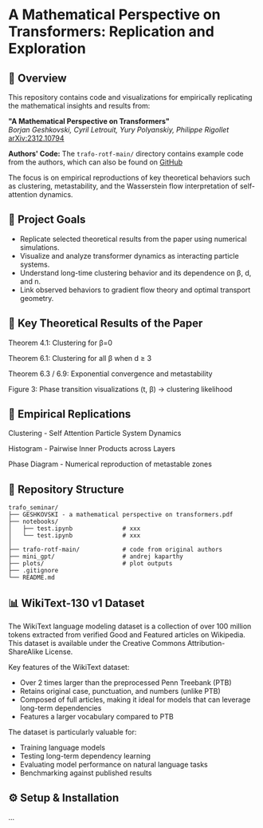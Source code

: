 # A Mathematical Perspective on Transformers: Replication and Exploration

## 📌 Overview

This repository contains code and visualizations for empirically replicating the mathematical insights and results from:

**"A Mathematical Perspective on Transformers"**  
*Borjan Geshkovski, Cyril Letrouit, Yury Polyanskiy, Philippe Rigollet*  
[arXiv:2312.10794](https://arxiv.org/abs/2312.10794)

**Authors' Code:** The `trafo-rotf-main/` directory contains example code from the authors, which can also be found on [GitHub](https://github.com/borjanG/2023-transformers-rotf/)

The focus is on empirical reproductions of key theoretical behaviors such as clustering, metastability, and the Wasserstein flow interpretation of self-attention dynamics.

## 🎯 Project Goals

- Replicate selected theoretical results from the paper using numerical simulations.
- Visualize and analyze transformer dynamics as interacting particle systems.
- Understand long-time clustering behavior and its dependence on β, d, and n.
- Link observed behaviors to gradient flow theory and optimal transport geometry.

## 📐 Key Theoretical Results of the Paper

Theorem 4.1: Clustering for β=0  

Theorem 6.1: Clustering for all β when d ≥ 3  

Theorem 6.3 / 6.9: Exponential convergence and metastability  

Figure 3: Phase transition visualizations (t, β) → clustering likelihood


## 🔬 Empirical Replications

Clustering - Self Attention Particle System Dynamics

Histogram - Pairwise Inner Products across Layers  

Phase Diagram - Numerical reproduction of metastable zones

## 📁 Repository Structure

```
trafo_seminar/
├── GESHKOVSKI - a mathematical perspective on transformers.pdf 
├── notebooks/
│   ├── test.ipynb              # xxx
│   └── test.ipynb              # xxx
│
├── trafo-rotf-main/            # code from original authors
├── mini_gpt/                   # andrej kaparthy
├── plots/                      # plot outputs
├── .gitignore
└── README.md
```

## 📊 WikiText-130 v1 Dataset

The WikiText language modeling dataset is a collection of over 100 million tokens extracted from verified Good and Featured articles on Wikipedia. This dataset is available under the Creative Commons Attribution-ShareAlike License.

Key features of the WikiText dataset:
- Over 2 times larger than the preprocessed Penn Treebank (PTB)
- Retains original case, punctuation, and numbers (unlike PTB)
- Composed of full articles, making it ideal for models that can leverage long-term dependencies
- Features a larger vocabulary compared to PTB

The dataset is particularly valuable for:
- Training language models
- Testing long-term dependency learning
- Evaluating model performance on natural language tasks
- Benchmarking against published results

## ⚙️ Setup & Installation

...
